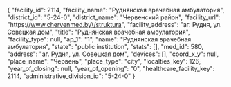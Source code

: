 {
    "facility_id": 2114,
    "facility_name": "Руднянская врачебная амбулатория",
    "district_id": "5-24-0",
    "district_name": "Червенский район",
    "facility_url": "https:\/\/www.chervenmed.by\/struktura",
    "facility_address": "аг. Рудня, ул. Совецкая дом",
    "title": "Руднянская врачебная амбулатория",
    "facility_type": null,
    "ap_1": "1",
    "name": "Руднянская врачебная амбулатория",
    "state": "public institution",
    "stats": [],
    "med_id": 580,
    "address": "аг. Рудня, ул. Совецкая дом",
    "devices": [],
    "coord_x_y": null,
    "place_name": "Червень",
    "place_type": "city",
    "localties_key": 126,
    "year_of_closing": null,
    "year_of_opening": "0",
    "healthcare_facility_key": 2114,
    "administrative_division_id": "5-24-0"
}